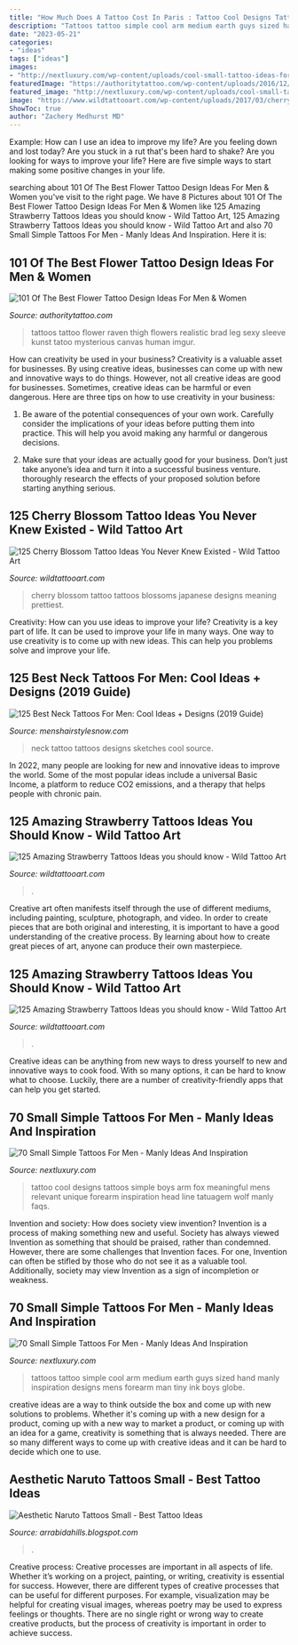 ```yaml
---
title: "How Much Does A Tattoo Cost In Paris : Tattoo Cool Designs Tattoos Simple Boys Arm Fox Meaningful Mens Relevant Unique Forearm Inspiration Head Line Tatuagem Wolf Manly Faqs"
description: "Tattoos tattoo simple cool arm medium earth guys sized hand manly inspiration designs mens forearm man tiny ink boys globe"
date: "2023-05-21"
categories:
- "ideas"
tags: ["ideas"]
images:
- "http://nextluxury.com/wp-content/uploads/cool-small-tattoo-ideas-for-men.jpg"
featuredImage: "https://authoritytattoo.com/wp-content/uploads/2016/12/FlowerTattoos9.jpg"
featured_image: "http://nextluxury.com/wp-content/uploads/cool-small-tattoos-men.jpg"
image: "https://www.wildtattooart.com/wp-content/uploads/2017/03/cherry-blossom-tattoos-100317137.jpg"
ShowToc: true
author: "Zachery Medhurst MD"
---
```



Example: How can I use an idea to improve my life?
Are you feeling down and lost today? Are you stuck in a rut that's been hard to shake? Are you looking for ways to improve your life? Here are five simple ways to start making some positive changes in your life.

	

		
searching about 101 Of The Best Flower Tattoo Design Ideas For Men &amp; Women you've visit to the right page. We have 8 Pictures about 101 Of The Best Flower Tattoo Design Ideas For Men &amp; Women like 125 Amazing Strawberry Tattoos Ideas you should know - Wild Tattoo Art, 125 Amazing Strawberry Tattoos Ideas you should know - Wild Tattoo Art and also 70 Small Simple Tattoos For Men - Manly Ideas And Inspiration. Here it is:
		
    
## 101 Of The Best Flower Tattoo Design Ideas For Men &amp; Women

<img loading=lazy src="https://authoritytattoo.com/wp-content/uploads/2016/12/FlowerTattoos9.jpg" onerror="this.onerror=null;this.src='https://tse2.mm.bing.net/th?id=OIP.4x1qznx1_mgjcrwAXqJOQgHaLO&amp;pid=15.1';" alt="101 Of The Best Flower Tattoo Design Ideas For Men &amp; Women">

_Source: authoritytattoo.com_

>tattoos tattoo flower raven thigh flowers realistic brad leg sexy sleeve kunst tatoo mysterious canvas human imgur. 

	

How can creativity be used in your business?
Creativity is a valuable asset for businesses. By using creative ideas, businesses can come up with new and innovative ways to do things. However, not all creative ideas are good for businesses. Sometimes, creative ideas can be harmful or even dangerous. Here are three tips on how to use creativity in your business: 
1) Be aware of the potential consequences of your own work. Carefully consider the implications of your ideas before putting them into practice. This will help you avoid making any harmful or dangerous decisions. 

2) Make sure that your ideas are actually good for your business. Don’t just take anyone’s idea and turn it into a successful business venture. thoroughly research the effects of your proposed solution before starting anything serious.

    
## 125 Cherry Blossom Tattoo Ideas You Never Knew Existed - Wild Tattoo Art

<img loading=lazy src="https://www.wildtattooart.com/wp-content/uploads/2017/03/cherry-blossom-tattoos-100317137.jpg" onerror="this.onerror=null;this.src='https://tse2.mm.bing.net/th?id=OIP.ULT3ffnK-tO0KnbIs2Ap8wHaHa&amp;pid=15.1';" alt="125 Cherry Blossom Tattoo Ideas You Never Knew Existed - Wild Tattoo Art">

_Source: wildtattooart.com_

>cherry blossom tattoo tattoos blossoms japanese designs meaning prettiest. 

	

Creativity: How can you use ideas to improve your life?
Creativity is a key part of life. It can be used to improve your life in many ways. One way to use creativity is to come up with new ideas. This can help you problems solve and improve your life.

    
## 125 Best Neck Tattoos For Men: Cool Ideas + Designs (2019 Guide)

<img loading=lazy src="https://www.menshairstylesnow.com/wp-content/uploads/2019/02/Neck-Tattoo-Sketches.jpg" onerror="this.onerror=null;this.src='https://tse4.mm.bing.net/th?id=OIP.Nr3eCBLaqVMewxGPDnKn_QHaHa&amp;pid=15.1';" alt="125 Best Neck Tattoos For Men: Cool Ideas + Designs (2019 Guide)">

_Source: menshairstylesnow.com_

>neck tattoo tattoos designs sketches cool source. 

	

In 2022, many people are looking for new and innovative ideas to improve the world. Some of the most popular ideas include a universal Basic Income, a platform to reduce CO2 emissions, and a therapy that helps people with chronic pain.

    
## 125 Amazing Strawberry Tattoos Ideas You Should Know - Wild Tattoo Art

<img loading=lazy src="https://www.wildtattooart.com/wp-content/uploads/2021/07/strawberry_tattoos_0507217.jpg" onerror="this.onerror=null;this.src='https://tse4.mm.bing.net/th?id=OIP.-ZTJbjXycoDlKc-yVXinSQHaHa&amp;pid=15.1';" alt="125 Amazing Strawberry Tattoos Ideas you should know - Wild Tattoo Art">

_Source: wildtattooart.com_

>. 

	

Creative art often manifests itself through the use of different mediums, including painting, sculpture, photograph, and video. In order to create pieces that are both original and interesting, it is important to have a good understanding of the creative process. By learning about how to create great pieces of art, anyone can produce their own masterpiece.

    
## 125 Amazing Strawberry Tattoos Ideas You Should Know - Wild Tattoo Art

<img loading=lazy src="https://www.wildtattooart.com/wp-content/uploads/2021/07/strawberry_tattoos_05072116-768x960.jpg" onerror="this.onerror=null;this.src='https://tse2.mm.bing.net/th?id=OIP._cw2q-jW6DL2i3vO5KaojwHaJQ&amp;pid=15.1';" alt="125 Amazing Strawberry Tattoos Ideas you should know - Wild Tattoo Art">

_Source: wildtattooart.com_

>. 

	

Creative ideas can be anything from new ways to dress yourself to new and innovative ways to cook food. With so many options, it can be hard to know what to choose. Luckily, there are a number of creativity-friendly apps that can help you get started.

    
## 70 Small Simple Tattoos For Men - Manly Ideas And Inspiration

<img loading=lazy src="http://nextluxury.com/wp-content/uploads/cool-small-tattoo-ideas-for-men.jpg" onerror="this.onerror=null;this.src='https://tse3.mm.bing.net/th?id=OIP.bNnXzox4CYW8iSNTmTdUCgHaFH&amp;pid=15.1';" alt="70 Small Simple Tattoos For Men - Manly Ideas And Inspiration">

_Source: nextluxury.com_

>tattoo cool designs tattoos simple boys arm fox meaningful mens relevant unique forearm inspiration head line tatuagem wolf manly faqs. 

	

Invention and society: How does society view invention?
Invention is a process of making something new and useful. Society has always viewed Invention as something that should be praised, rather than condemned. However, there are some challenges that Invention faces. For one, Invention can often be stifled by those who do not see it as a valuable tool. Additionally, society may view Invention as a sign of incompletion or weakness.

    
## 70 Small Simple Tattoos For Men - Manly Ideas And Inspiration

<img loading=lazy src="http://nextluxury.com/wp-content/uploads/cool-small-tattoos-men.jpg" onerror="this.onerror=null;this.src='https://tse2.mm.bing.net/th?id=OIP.3Vhe-6Ye2dsL6qrH3IApuQHaFa&amp;pid=15.1';" alt="70 Small Simple Tattoos For Men - Manly Ideas And Inspiration">

_Source: nextluxury.com_

>tattoos tattoo simple cool arm medium earth guys sized hand manly inspiration designs mens forearm man tiny ink boys globe. 

	

creative ideas are a way to think outside the box and come up with new solutions to problems. Whether it's coming up with a new design for a product, coming up with a new way to market a product, or coming up with an idea for a game, creativity is something that is always needed. There are so many different ways to come up with creative ideas and it can be hard to decide which one to use.

    
## Aesthetic Naruto Tattoos Small - Best Tattoo Ideas

<img loading=lazy src="https://lh3.googleusercontent.com/proxy/JaiVD14zw2Im-KcJPh49Q3KQRNpJh3vQcVynAxM1KJ2hh7bIRqCyjxq1YRMtnOJC2Dk=s0-d" onerror="this.onerror=null;this.src='https://tse1.mm.bing.net/th?id=OIP.TputvtPO6QJERwta92CXRgHaJ4&amp;pid=15.1';" alt="Aesthetic Naruto Tattoos Small - Best Tattoo Ideas">

_Source: arrabidahills.blogspot.com_

>. 

	

Creative process:
Creative processes are important in all aspects of life. Whether it’s working on a project, painting, or writing, creativity is essential for success. However, there are different types of creative processes that can be useful for different purposes. For example, visualization may be helpful for creating visual images, whereas poetry may be used to express feelings or thoughts. There are no single right or wrong way to create creative products, but the process of creativity is important in order to achieve success.


